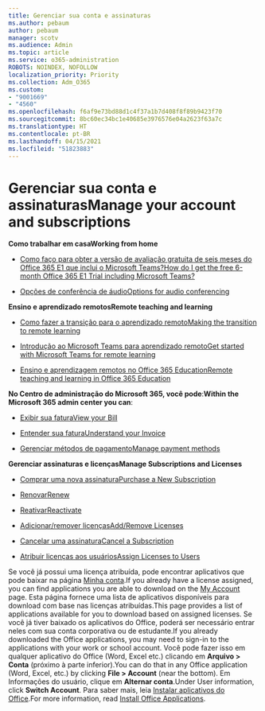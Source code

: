 ```yaml
---
title: Gerenciar sua conta e assinaturas
ms.author: pebaum
author: pebaum
manager: scotv
ms.audience: Admin
ms.topic: article
ms.service: o365-administration
ROBOTS: NOINDEX, NOFOLLOW
localization_priority: Priority
ms.collection: Adm_O365
ms.custom:
- "9001669"
- "4560"
ms.openlocfilehash: f6af9e73bd88d1c4f37a1b7d408f8f89b9423f70
ms.sourcegitcommit: 8bc60ec34bc1e40685e3976576e04a2623f63a7c
ms.translationtype: HT
ms.contentlocale: pt-BR
ms.lasthandoff: 04/15/2021
ms.locfileid: "51823883"
---
```

# <a name="manage-your-account-and-subscriptions"></a><span data-ttu-id="ce1e6-102">Gerenciar sua conta e assinaturas</span><span class="sxs-lookup"><span data-stu-id="ce1e6-102">Manage your account and subscriptions</span></span>

<span data-ttu-id="ce1e6-103">**Como trabalhar em casa**</span><span class="sxs-lookup"><span data-stu-id="ce1e6-103">**Working from home**</span></span>
- [<span data-ttu-id="ce1e6-104">Como faço para obter a versão de avaliação gratuita de seis meses do Office 365 E1 que inclui o Microsoft Teams?</span><span class="sxs-lookup"><span data-stu-id="ce1e6-104">How do I get the free 6-month Office 365 E1 Trial including Microsoft Teams?</span></span>](https://docs.microsoft.com/MicrosoftTeams/e1-trial-license)

- [<span data-ttu-id="ce1e6-105">Opções de conferência de áudio</span><span class="sxs-lookup"><span data-stu-id="ce1e6-105">Options for audio conferencing</span></span>](https://docs.microsoft.com/alchemyinsights/options-for-audio-conferencing)

<span data-ttu-id="ce1e6-106">**Ensino e aprendizado remotos**</span><span class="sxs-lookup"><span data-stu-id="ce1e6-106">**Remote teaching and learning**</span></span>

- [<span data-ttu-id="ce1e6-107">Como fazer a transição para o aprendizado remoto</span><span class="sxs-lookup"><span data-stu-id="ce1e6-107">Making the transition to remote learning</span></span>](https://www.microsoft.com/education/remote-learning)

- [<span data-ttu-id="ce1e6-108">Introdução ao Microsoft Teams para aprendizado remoto</span><span class="sxs-lookup"><span data-stu-id="ce1e6-108">Get started with Microsoft Teams for remote learning</span></span>](https://docs.microsoft.com/MicrosoftTeams/remote-learning-edu)

- [<span data-ttu-id="ce1e6-109">Ensino e aprendizagem remotos no Office 365 Education</span><span class="sxs-lookup"><span data-stu-id="ce1e6-109">Remote teaching and learning in Office 365 Education</span></span>](https://docs.microsoft.com/MicrosoftTeams/remote-learning-edu)

<span data-ttu-id="ce1e6-110">**No Centro de administração do Microsoft 365, você pode**:</span><span class="sxs-lookup"><span data-stu-id="ce1e6-110">**Within the Microsoft 365 admin center you can**:</span></span> 

- [<span data-ttu-id="ce1e6-111">Exibir sua fatura</span><span class="sxs-lookup"><span data-stu-id="ce1e6-111">View your Bill</span></span>](https://docs.microsoft.com/microsoft-365/commerce/billing-and-payments/view-your-bill-or-invoice) 

- [<span data-ttu-id="ce1e6-112">Entender sua fatura</span><span class="sxs-lookup"><span data-stu-id="ce1e6-112">Understand your Invoice</span></span>](https://docs.microsoft.com/microsoft-365/commerce/billing-and-payments/understand-your-invoice)

- [<span data-ttu-id="ce1e6-113">Gerenciar métodos de pagamento</span><span class="sxs-lookup"><span data-stu-id="ce1e6-113">Manage payment methods</span></span>](https://docs.microsoft.com/microsoft-365/commerce/billing-and-payments/manage-payment-methods)

<span data-ttu-id="ce1e6-114">**Gerenciar assinaturas e licenças**</span><span class="sxs-lookup"><span data-stu-id="ce1e6-114">**Manage Subscriptions and Licenses**</span></span> 

- [<span data-ttu-id="ce1e6-115">Comprar uma nova assinatura</span><span class="sxs-lookup"><span data-stu-id="ce1e6-115">Purchase a New Subscription</span></span>](https://docs.microsoft.com/microsoft-365/commerce/subscriptions/upgrade-to-different-plan)

- [<span data-ttu-id="ce1e6-116">Renovar</span><span class="sxs-lookup"><span data-stu-id="ce1e6-116">Renew</span></span>](https://docs.microsoft.com/microsoft-365/commerce/subscriptions/renew-your-subscription) 

- [<span data-ttu-id="ce1e6-117">Reativar</span><span class="sxs-lookup"><span data-stu-id="ce1e6-117">Reactivate</span></span>](https://docs.microsoft.com/microsoft-365/commerce/subscriptions/reactivate-your-subscription)

- [<span data-ttu-id="ce1e6-118">Adicionar/remover licenças</span><span class="sxs-lookup"><span data-stu-id="ce1e6-118">Add/Remove Licenses</span></span>](https://docs.microsoft.com/microsoft-365/commerce/licenses/buy-licenses)

- [<span data-ttu-id="ce1e6-119">Cancelar uma assinatura</span><span class="sxs-lookup"><span data-stu-id="ce1e6-119">Cancel a Subscription</span></span>](https://docs.microsoft.com/microsoft-365/commerce/subscriptions/cancel-your-subscription)

- [<span data-ttu-id="ce1e6-120">Atribuir licenças aos usuários</span><span class="sxs-lookup"><span data-stu-id="ce1e6-120">Assign Licenses to Users</span></span>](https://docs.microsoft.com/microsoft-365/admin/manage/assign-licenses-to-users)

<span data-ttu-id="ce1e6-121">Se você já possui uma licença atribuída, pode encontrar aplicativos que pode baixar na página [Minha conta](https://portal.office.com/account/#installs).</span><span class="sxs-lookup"><span data-stu-id="ce1e6-121">If you already have a license assigned, you can find applications you are able to download on the [My Account](https://portal.office.com/account/#installs) page.</span></span> <span data-ttu-id="ce1e6-122">Esta página fornece uma lista de aplicativos disponíveis para download com base nas licenças atribuídas.</span><span class="sxs-lookup"><span data-stu-id="ce1e6-122">This page provides a list of applications available for you to download based on assigned licenses.</span></span> <span data-ttu-id="ce1e6-123">Se você já tiver baixado os aplicativos do Office, poderá ser necessário entrar neles com sua conta corporativa ou de estudante.</span><span class="sxs-lookup"><span data-stu-id="ce1e6-123">If you already downloaded the Office applications, you may need to sign-in to the applications with your work or school account.</span></span> <span data-ttu-id="ce1e6-124">Você pode fazer isso em qualquer aplicativo do Office (Word, Excel etc.) clicando em **Arquivo > Conta** (próximo à parte inferior).</span><span class="sxs-lookup"><span data-stu-id="ce1e6-124">You can do that in any Office application (Word, Excel, etc.) by clicking **File > Account** (near the bottom).</span></span> <span data-ttu-id="ce1e6-125">Em Informações do usuário, clique em **Alternar conta**.</span><span class="sxs-lookup"><span data-stu-id="ce1e6-125">Under User information, click **Switch Account**.</span></span> <span data-ttu-id="ce1e6-126">Para saber mais, leia [Instalar aplicativos do Office](https://docs.microsoft.com/microsoft-365/admin/setup/install-applications).</span><span class="sxs-lookup"><span data-stu-id="ce1e6-126">For more information, read [Install Office Applications](https://docs.microsoft.com/microsoft-365/admin/setup/install-applications).</span></span> 

